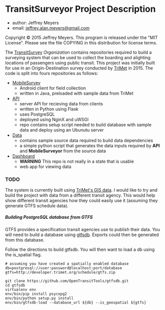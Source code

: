 # TransitSurveyor Project Description

+ author: Jeffrey Meyers
+ email: jeffrey.alan.meyers@gmail.com

Copyright © 2015 Jeffrey Meyers. This program is released under the "MIT License". Please see the file COPYING in this distribution for license terms.

The [TransitSurvey](https://github.com/TransitSurveyor) *Organization* contains repositories required to build a surveying system that can be used to collect the boarding and alighting locations of passengers using public transit. This project was initially built for use in an Origin-Destination survey conducted by [TriMet](http://trimet.org/) in 2015. The code is split into fours repositories as follows:

+ [MobileSurvey](https://github.com/TransitSurveyor/MobileSurveyor)
  + Android client for field collection
  + written in Java, preloaded with sample data from TriMet
+ [API](https://github.com/TransitSurveyor/API)
  + server API for recieving data from clients
  + written in Python using Flask
  + uses PostgreSQL
  + deployed using NginX and uWSGI
  + repo contains setup script needed to build database with sample data and deploy using an Ubunutu server
+ [Data](https://github.com/TransitSurveyor/Data)
  + contains sample source data required to build data dependencies
  + a simple python script that generates the data inputs required by **API** and **MobileSurveyor** from the source data
+ [Dashboard](https://github.com/TransitSurveyor/Dashboard)
  + **WARNING** This repo is not really in a state that is usable  
  + web app for viewing data
  
### TODO

The system is currently built using [TriMet's GIS data](http://developer.trimet.org/gis/). I would like to try and build the project with data from a different transit agency. This would help show different transit agencies how they could easily use it (assuming they generate GTFS schedule data).

##### Building PostgreSQL database from GTFS

GTFS provides a specification transit agencies use to publish their data. You will need to build a database using [gtfsdb](https://github.com/OpenTransitTools/gtfsdb). Exports could then be generated from this database.

Follow the directions to build gtfsdb. You will then want to load a db using the is_spatial flag.

```shell
# assuming you have created a spatially enabled database
db=postgresql://user:password@localhost:port/database
gtfs=http://developer.trimet.org/schedule/gtfs.zip

git clone https://github.com/OpenTransitTools/gtfsdb.git
cd gtfsdb
virtualenv env
env/bin/pip install psycopg2
env/bin/python setup.py install
env/bin/gtfsdb-load --database_url ${db} --is_geospatial ${gtfs}
```
